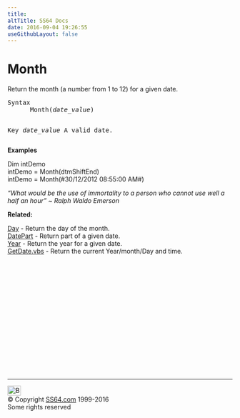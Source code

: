 ```yaml
---
title:
altTitle: SS64 Docs
date: 2016-09-04 19:26:55
useGithubLayout: false
---
```

<!-- #BeginLibraryItem "/Library/head_vb.lbi" --><!-- #EndLibraryItem --><h1>Month</h1> 
<p> Return the month (a number from 1 to 12) for a given date.</p>
<pre>Syntax
      Month(<i>date_value</i>)

Key
   <i>date_value</i>  A valid date.</pre>
<p> <b>Examples</b></p>
<p class="code">Dim intDemo<br>
intDemo = Month(dtmShiftEnd)<br>
intDemo = Month(#30/12/2012 08:55:00 AM#)</p>
<p class="quote"><i>“What would be the use of immortality to a person who cannot use well a half an hour” ~ Ralph Waldo Emerson</i></p>
<p><b>Related:</b></p>
<p><a href="day.html">Day</a> - Return the day of the month.<br>
<a href="datepart.html">DatePart</a> - Return part of a given date.<br>
<a href="year.html">Year</a> - Return the year for a given date.<br>
<a href="syntax-getdate.html">GetDate.vbs</a> - Return the current Year/month/Day and time.</p><!-- #BeginLibraryItem "/Library/foot_vb.lbi" --><p>
<!-- VB300 -->
<ins class="adsbygoogle" style="display:inline-block;width:300px;height:250px" data-ad-client="ca-pub-6140977852749469" data-ad-slot="1683739502"></ins>
<script>
(adsbygoogle = window.adsbygoogle || []).push({});
</script></p>
<hr>
<div id="bl" class="footer"><a href="month.html#"><img src="../images/top.png" width="30" height="22" alt="Back to the Top"></a></div>
<div id="br" class="footer, tagline">© Copyright <a href="../index.html">SS64.com</a> 1999-2016<br>
Some rights reserved</div><!-- #EndLibraryItem -->

